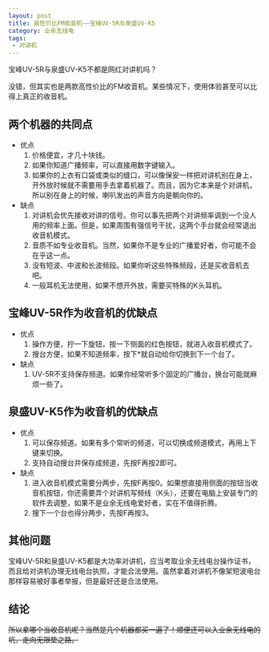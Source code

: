 ```yaml
---
layout: post
title: 高性价比FM收音机——宝峰UV-5R与泉盛UV-K5
category: 业余无线电
tags:
 - 对讲机
---
```

宝峰UV-5R与泉盛UV-K5不都是网红对讲机吗？

没错，但其实也是两款高性价比的FM收音机。某些情况下，使用体验甚至可以比得上真正的收音机。

<!-- more -->

## 两个机器的共同点

* 优点
    1. 价格便宜，才几十块钱。
    2. 如果你知道广播频率，可以直接用数字键输入。
    3. 如果你的上衣有口袋或类似的缝口，可以像保安一样把对讲机别在身上，开外放时候就不需要用手去拿着机器了。而且，因为它本来是个对讲机，所以别在身上的时候，喇叭发出的声音方向是朝向你的。
* 缺点
    1. 对讲机会优先接收对讲的信号。你可以事先把两个对讲频率调到一个没人用的频率上面。但是，如果周围有强信号干扰，这两个手台就会经常退出收音机模式。
    2. 音质不如专业收音机。当然，如果你不是专业的广播爱好者，你可能不会在乎这一点。
    3. 没有短波、中波和长波频段。如果你听这些特殊频段，还是买收音机去吧。
    4. 一般耳机无法使用，如果不想开外放，需要买特殊的K头耳机。

## 宝峰UV-5R作为收音机的优缺点

* 优点
    1. 操作方便，拧一下旋钮，按一下侧面的红色按钮，就进入收音机模式了。
    2. 搜台方便，如果不知道频率，按下*就自动给你切换到下一个台了。
* 缺点
    1. UV-5R不支持保存频道。如果你经常听多个固定的广播台，换台可能就麻烦一些了。

## 泉盛UV-K5作为收音机的优缺点

* 优点
    1. 可以保存频道。如果有多个常听的频道，可以切换成频道模式，再用上下键来切换。
    2. 支持自动搜台并保存成频道，先按F再按2即可。
* 缺点
    1. 进入收音机模式需要分两步，先按F再按0。如果想直接用侧面的按钮当收音机按钮，你还需要弄个对讲机写频线（K头），还要在电脑上安装专门的软件去调整，如果不是业余无线电爱好者，实在不值得折腾。
    2. 搜下一个台也得分两步，先按F再按3。

## 其他问题

宝峰UV-5R和泉盛UV-K5都是大功率对讲机，应当考取业余无线电台操作证书，而且给对讲机办理无线电台执照，才能合法使用。虽然拿着对讲机不像架短波电台那样容易被好事者举报，但是最好还是合法使用。

## 结论

<del>所以拿哪个当收音机呢？当然是几个机器都买一遍了！顺便还可以入业余无线电的坑，走向无限垫之路。</del>
